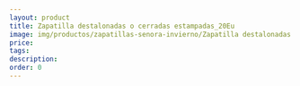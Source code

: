 ```yaml
---
layout: product
title: Zapatilla destalonadas o cerradas estampadas_20Eu
image: img/productos/zapatillas-senora-invierno/Zapatilla destalonadas o cerradas estampadas_20Eu.webp
price: 
tags: 
description: 
order: 0
---
```

